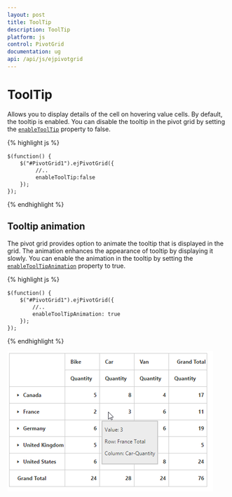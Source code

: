```yaml
---
layout: post
title: ToolTip
description: ToolTip
platform: js
control: PivotGrid
documentation: ug
api: /api/js/ejpivotgrid
---
```


# ToolTip

Allows you to display details of the cell on hovering value cells. By default, the tooltip is enabled. You can disable the tooltip in the pivot grid by setting the [`enableToolTip`](/api/js/ejpivotgrid#members:enabletooltip)  property to false.

{% highlight js %}

    $(function() {
        $("#PivotGrid1").ejPivotGrid({
             //..
             enableToolTip:false
        });
    });

{% endhighlight %}

## Tooltip animation

The pivot grid provides option to animate the tooltip that is displayed in the grid. The animation enhances the appearance of tooltip by displaying it slowly. You can enable the animation in the tooltip by setting the [`enableToolTipAnimation`](/api/js/ejpivotgrid#members:enabletooltipanimation) property to true.

{% highlight js %}

    $(function() {
        $("#PivotGrid1").ejPivotGrid({ 
            //..
            enableToolTipAnimation: true
        });
    });
{% endhighlight %}

![](ToolTip_images/ToolTip.png)

